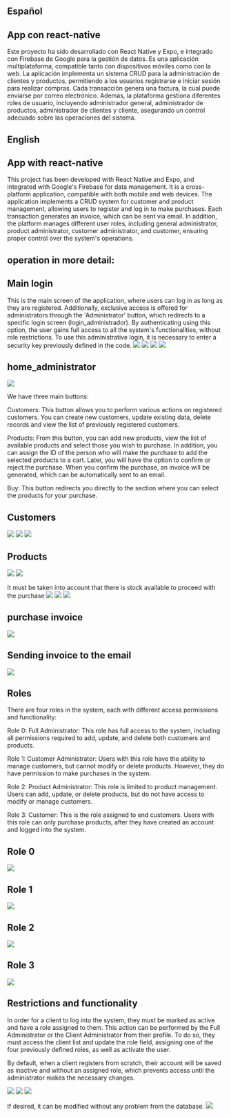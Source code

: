 ## Español
## App con react-native
Este proyecto ha sido desarrollado con React Native y Expo, e integrado con Firebase de Google para la gestión de datos. 
Es una aplicación multiplataforma, compatible tanto con dispositivos móviles como con la web. La aplicación implementa un sistema CRUD para la administración de clientes y productos, 
permitiendo a los usuarios registrarse e iniciar sesión para realizar compras. Cada transacción genera una factura, la cual puede enviarse por correo electrónico. 
Además, la plataforma gestiona diferentes roles de usuario, incluyendo administrador general, administrador de productos, administrador de clientes y cliente, 
asegurando un control adecuado sobre las operaciones del sistema.

## English
## App with react-native
This project has been developed with React Native and Expo, and integrated with Google's Firebase for data management.
It is a cross-platform application, compatible with both mobile and web devices. The application implements a CRUD system for customer and product management,
allowing users to register and log in to make purchases. Each transaction generates an invoice, which can be sent via email.
In addition, the platform manages different user roles, including general administrator, product administrator, customer administrator, and customer,
ensuring proper control over the system's operations.

## operation in more detail:

## Main login
This is the main screen of the application, where users can log in as long as they are registered. Additionally, exclusive access is offered for administrators through the 'Administrator' 
button, which redirects to a specific login screen (login_administrador). By authenticating using this option, the user gains full access to all the system's functionalities, without role 
restrictions. To use this administrative login, it is necessary to enter a security key previously defined in the code.
![](assets/login1.PNG)
![](assets/login2.PNG)
![](assets/login3.PNG)
![](assets/login4.PNG)

## home_administrator
![](assets/home1.PNG)

We have three main buttons:

Customers: This button allows you to perform various actions on registered customers. You can create new customers, update existing data, delete records and view the list of previously 
registered customers.

Products: From this button, you can add new products, view the list of available products and select those you wish to purchase. In addition, you can assign the ID of the person who 
will make the purchase to add the selected products to a cart. Later, you will have the option to confirm or reject the purchase. When you confirm the purchase, 
an invoice will be generated, which can be automatically sent to an email.

Buy: This button redirects you directly to the section where you can select the products for your purchase.

## Customers
![](assets/crearc1.PNG)
![](assets/listac1.PNG)
![](assets/editarc.PNG)

## Products

![](assets/listap1.PNG)
![](assets/listap2.PNG)

It must be taken into account that there is stock available to proceed with the purchase
![](assets/c2.PNG)
![](assets/compra1.PNG)
![](assets/compra2.PNG)

## purchase invoice
![](assets/compra3.PNG)

## Sending invoice to the email
![](assets/factura4.PNG)

## Roles

There are four roles in the system, each with different access permissions and functionality:

Role 0: Full Administrator: This role has full access to the system, including all permissions required to add, update, and delete both customers and products.

Role 1: Customer Administrator: Users with this role have the ability to manage customers, but cannot modify or delete products. 
However, they do have permission to make purchases in the system.

Role 2: Product Administrator: This role is limited to product management. Users can add, update, or delete products, 
but do not have access to modify or manage customers.

Role 3: Customer: This is the role assigned to end customers. Users with this role can only purchase products, 
after they have created an account and logged into the system.

## Role 0
![](assets/home1.PNG)

## Role 1
![](assets/rol5.PNG)

## Role 2
![](assets/rol3.PNG)

## Role 3
![](assets/rolc.PNG)

## Restrictions and functionality
In order for a client to log into the system, they must be marked as active and have a role assigned to them. This action can be performed by the Full Administrator or 
the Client Administrator from their profile. To do so, they must access the client list and update the role field, assigning one of the four previously defined roles, 
as well as activate the user.

By default, when a client registers from scratch, their account will be saved as inactive and without an assigned role, which prevents access until the administrator makes 
the necessary changes.

![](assets/registro.PNG)
![](assets/rol2.PNG)
![](assets/rol.PNG)

If desired, it can be modified without any problem from the database.
![](assets/ro4.PNG)

